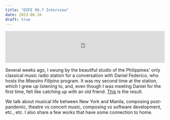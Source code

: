 ```yaml
---
title: "DZFE 98.7 Interview"
date: 2023-06-16
draft: true
---
```


<iframe src="https://tunein.com/embed/player/t292039902/" class="mb-2" style="width:100%; height:100px;" scrolling="no" frameborder="no"></iframe>

Several weeks ago, I swung by the beautiful studio of the Philippines' only classical music radio station for a conversation with Daniel Federico, who hosts the _Maestro Filipino_ program. It was my second time at the station, which I grew up listening to, and, even though I was meeting Daniel for the first time, felt like catching up with an old friend. [This](https://redcircle.com/shows/987-dzfe-the-masters-touch/ep/a41b36b9-56ee-4e7c-9158-cb6d6a25729e) is the result.

We talk about musical life between New York and Manila, composing post-pandemic, theatre vs concert music, composing vs software development, etc., etc. I also share a few works that have some connection to home.
